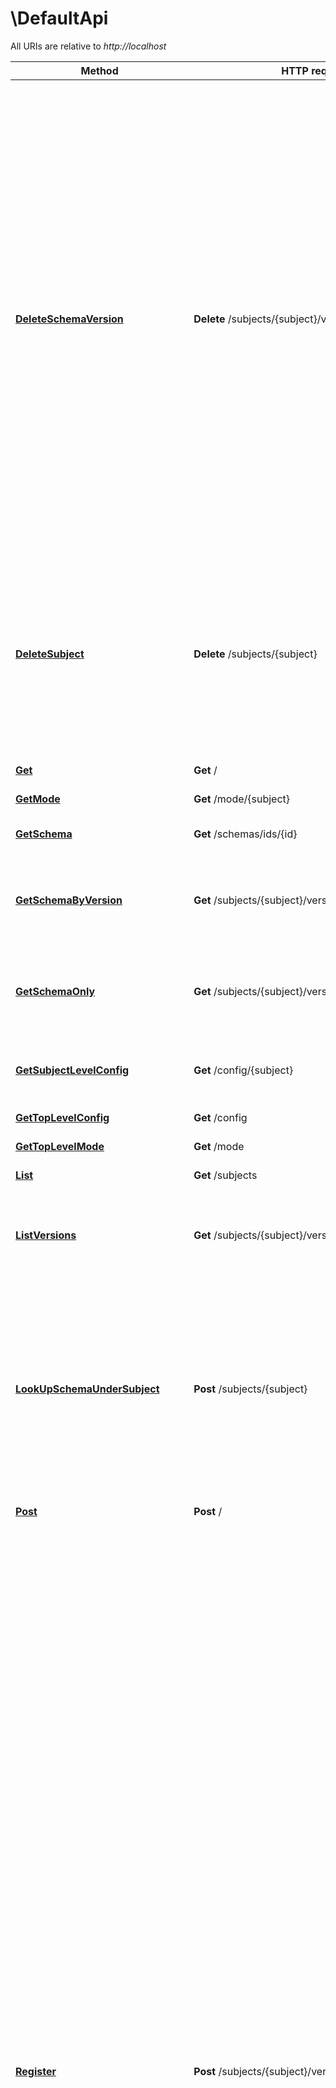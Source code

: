 # \DefaultApi

All URIs are relative to *http://localhost*

Method | HTTP request | Description
------------- | ------------- | -------------
[**DeleteSchemaVersion**](DefaultApi.md#DeleteSchemaVersion) | **Delete** /subjects/{subject}/versions/{version} | Deletes a specific version of the schema registered under this subject. This only deletes the version and the schema ID remains intact making it still possible to decode data using the schema ID. This API is recommended to be used only in development environments or under extreme circumstances where-in, its required to delete a previously registered schema for compatibility purposes or re-register previously registered schema.
[**DeleteSubject**](DefaultApi.md#DeleteSubject) | **Delete** /subjects/{subject} | Deletes the specified subject and its associated compatibility level if registered. It is recommended to use this API only when a topic needs to be recycled or in development environment.
[**Get**](DefaultApi.md#Get) | **Get** / | Schema Registry Root Resource
[**GetMode**](DefaultApi.md#GetMode) | **Get** /mode/{subject} | 
[**GetSchema**](DefaultApi.md#GetSchema) | **Get** /schemas/ids/{id} | Get the schema string identified by the input ID.
[**GetSchemaByVersion**](DefaultApi.md#GetSchemaByVersion) | **Get** /subjects/{subject}/versions/{version} | Get a specific version of the schema registered under this subject.
[**GetSchemaOnly**](DefaultApi.md#GetSchemaOnly) | **Get** /subjects/{subject}/versions/{version}/schema | Get the avro schema for the specified version of this subject. The unescaped schema only is returned.
[**GetSubjectLevelConfig**](DefaultApi.md#GetSubjectLevelConfig) | **Get** /config/{subject} | Get compatibility level for a subject.
[**GetTopLevelConfig**](DefaultApi.md#GetTopLevelConfig) | **Get** /config | Get global compatibility level.
[**GetTopLevelMode**](DefaultApi.md#GetTopLevelMode) | **Get** /mode | 
[**List**](DefaultApi.md#List) | **Get** /subjects | Get a list of registered subjects.
[**ListVersions**](DefaultApi.md#ListVersions) | **Get** /subjects/{subject}/versions | Get a list of versions registered under the specified subject.
[**LookUpSchemaUnderSubject**](DefaultApi.md#LookUpSchemaUnderSubject) | **Post** /subjects/{subject} | Check if a schema has already been registered under the specified subject. If so, this returns the schema string along with its globally unique identifier, its version under this subject and the subject name.
[**Post**](DefaultApi.md#Post) | **Post** / | 
[**Register**](DefaultApi.md#Register) | **Post** /subjects/{subject}/versions | Register a new schema under the specified subject. If successfully registered, this returns the unique identifier of this schema in the registry. The returned identifier should be used to retrieve this schema from the schemas resource and is different from the schema&#39;s version which is associated with the subject. If the same schema is registered under a different subject, the same identifier will be returned. However, the version of the schema may be different under different subjects. A schema should be compatible with the previously registered schema or schemas (if there are any) as per the configured compatibility level. The configured compatibility level can be obtained by issuing a GET http:get:: /config/(string: subject). If that returns null, then GET http:get:: /config When there are multiple instances of Schema Registry running in the same cluster, the schema registration request will be forwarded to one of the instances designated as the primary. If the primary is not available, the client will get an error code indicating that the forwarding has failed.
[**TestCompatabilityBySubjectName**](DefaultApi.md#TestCompatabilityBySubjectName) | **Post** /compatibility/subjects/{subject}/versions/{version} | Test input schema against a particular version of a subject&#39;s schema for compatibility.
[**UpdateMode**](DefaultApi.md#UpdateMode) | **Put** /mode/{subject} | 
[**UpdateSubjectLevelConfig**](DefaultApi.md#UpdateSubjectLevelConfig) | **Put** /config/{subject} | Update compatibility level for the specified subject.
[**UpdateTopLevelConfig**](DefaultApi.md#UpdateTopLevelConfig) | **Put** /config | Update global compatibility level.
[**UpdateTopLevelMode**](DefaultApi.md#UpdateTopLevelMode) | **Put** /mode | 



## DeleteSchemaVersion

> int32 DeleteSchemaVersion(ctx, subject, version)
Deletes a specific version of the schema registered under this subject. This only deletes the version and the schema ID remains intact making it still possible to decode data using the schema ID. This API is recommended to be used only in development environments or under extreme circumstances where-in, its required to delete a previously registered schema for compatibility purposes or re-register previously registered schema.

### Required Parameters


Name | Type | Description  | Notes
------------- | ------------- | ------------- | -------------
**ctx** | **context.Context** | context for authentication, logging, cancellation, deadlines, tracing, etc.
**subject** | **string**| Name of the Subject | 
**version** | **string**| Version of the schema to be returned. Valid values for versionId are between [1,2^31-1] or the string \&quot;latest\&quot;. \&quot;latest\&quot; returns the last registered schema under the specified subject. Note that there may be a new latest schema that gets registered right after this request is served. | 

### Return type

**int32**

### Authorization

No authorization required

### HTTP request headers

- **Content-Type**: Not defined
- **Accept**: application/vnd.schemaregistry.v1+json, application/vnd.schemaregistry+json; qs=0.9, application/json; qs=0.5

[[Back to top]](#) [[Back to API list]](../README.md#documentation-for-api-endpoints)
[[Back to Model list]](../README.md#documentation-for-models)
[[Back to README]](../README.md)


## DeleteSubject

> []int32 DeleteSubject(ctx, subject)
Deletes the specified subject and its associated compatibility level if registered. It is recommended to use this API only when a topic needs to be recycled or in development environment.

### Required Parameters


Name | Type | Description  | Notes
------------- | ------------- | ------------- | -------------
**ctx** | **context.Context** | context for authentication, logging, cancellation, deadlines, tracing, etc.
**subject** | **string**| the name of the subject | 

### Return type

**[]int32**

### Authorization

No authorization required

### HTTP request headers

- **Content-Type**: Not defined
- **Accept**: application/vnd.schemaregistry.v1+json, application/vnd.schemaregistry+json; qs=0.9, application/json; qs=0.5

[[Back to top]](#) [[Back to API list]](../README.md#documentation-for-api-endpoints)
[[Back to Model list]](../README.md#documentation-for-models)
[[Back to README]](../README.md)


## Get

> map[string]map[string]interface{} Get(ctx, )
Schema Registry Root Resource

The Root resource is a no-op.

### Required Parameters

This endpoint does not need any parameter.

### Return type

[**map[string]map[string]interface{}**](map[string]interface{}.md)

### Authorization

No authorization required

### HTTP request headers

- **Content-Type**: Not defined
- **Accept**: application/vnd.schemaregistry.v1+json, application/vnd.schemaregistry+json; qs=0.9, application/json; qs=0.5

[[Back to top]](#) [[Back to API list]](../README.md#documentation-for-api-endpoints)
[[Back to Model list]](../README.md#documentation-for-models)
[[Back to README]](../README.md)


## GetMode

> ModeGetResponse GetMode(ctx, subject)


### Required Parameters


Name | Type | Description  | Notes
------------- | ------------- | ------------- | -------------
**ctx** | **context.Context** | context for authentication, logging, cancellation, deadlines, tracing, etc.
**subject** | **string**|  | 

### Return type

[**ModeGetResponse**](ModeGetResponse.md)

### Authorization

No authorization required

### HTTP request headers

- **Content-Type**: Not defined
- **Accept**: application/vnd.schemaregistry.v1+json, application/vnd.schemaregistry+json; qs=0.9, application/json; qs=0.5

[[Back to top]](#) [[Back to API list]](../README.md#documentation-for-api-endpoints)
[[Back to Model list]](../README.md#documentation-for-models)
[[Back to README]](../README.md)


## GetSchema

> SchemaString GetSchema(ctx, id)
Get the schema string identified by the input ID.

### Required Parameters


Name | Type | Description  | Notes
------------- | ------------- | ------------- | -------------
**ctx** | **context.Context** | context for authentication, logging, cancellation, deadlines, tracing, etc.
**id** | **int32**| Globally unique identifier of the schema | 

### Return type

[**SchemaString**](SchemaString.md)

### Authorization

No authorization required

### HTTP request headers

- **Content-Type**: Not defined
- **Accept**: application/vnd.schemaregistry.v1+json, application/vnd.schemaregistry+json; qs=0.9, application/json; qs=0.5

[[Back to top]](#) [[Back to API list]](../README.md#documentation-for-api-endpoints)
[[Back to Model list]](../README.md#documentation-for-models)
[[Back to README]](../README.md)


## GetSchemaByVersion

> Schema GetSchemaByVersion(ctx, subject, version)
Get a specific version of the schema registered under this subject.

### Required Parameters


Name | Type | Description  | Notes
------------- | ------------- | ------------- | -------------
**ctx** | **context.Context** | context for authentication, logging, cancellation, deadlines, tracing, etc.
**subject** | **string**| Name of the Subject | 
**version** | **string**| Version of the schema to be returned. Valid values for versionId are between [1,2^31-1] or the string \&quot;latest\&quot;. \&quot;latest\&quot; returns the last registered schema under the specified subject. Note that there may be a new latest schema that gets registered right after this request is served. | 

### Return type

[**Schema**](Schema.md)

### Authorization

No authorization required

### HTTP request headers

- **Content-Type**: Not defined
- **Accept**: application/vnd.schemaregistry.v1+json, application/vnd.schemaregistry+json; qs=0.9, application/json; qs=0.5

[[Back to top]](#) [[Back to API list]](../README.md#documentation-for-api-endpoints)
[[Back to Model list]](../README.md#documentation-for-models)
[[Back to README]](../README.md)


## GetSchemaOnly

> string GetSchemaOnly(ctx, subject, version)
Get the avro schema for the specified version of this subject. The unescaped schema only is returned.

### Required Parameters


Name | Type | Description  | Notes
------------- | ------------- | ------------- | -------------
**ctx** | **context.Context** | context for authentication, logging, cancellation, deadlines, tracing, etc.
**subject** | **string**| Name of the Subject | 
**version** | **string**| Version of the schema to be returned. Valid values for versionId are between [1,2^31-1] or the string \&quot;latest\&quot;. \&quot;latest\&quot; returns the last registered schema under the specified subject. Note that there may be a new latest schema that gets registered right after this request is served. | 

### Return type

**string**

### Authorization

No authorization required

### HTTP request headers

- **Content-Type**: Not defined
- **Accept**: application/vnd.schemaregistry.v1+json, application/vnd.schemaregistry+json; qs=0.9, application/json; qs=0.5

[[Back to top]](#) [[Back to API list]](../README.md#documentation-for-api-endpoints)
[[Back to Model list]](../README.md#documentation-for-models)
[[Back to README]](../README.md)


## GetSubjectLevelConfig

> Config GetSubjectLevelConfig(ctx, subject)
Get compatibility level for a subject.

### Required Parameters


Name | Type | Description  | Notes
------------- | ------------- | ------------- | -------------
**ctx** | **context.Context** | context for authentication, logging, cancellation, deadlines, tracing, etc.
**subject** | **string**|  | 

### Return type

[**Config**](Config.md)

### Authorization

No authorization required

### HTTP request headers

- **Content-Type**: Not defined
- **Accept**: application/vnd.schemaregistry.v1+json, application/vnd.schemaregistry+json; qs=0.9, application/json; qs=0.5

[[Back to top]](#) [[Back to API list]](../README.md#documentation-for-api-endpoints)
[[Back to Model list]](../README.md#documentation-for-models)
[[Back to README]](../README.md)


## GetTopLevelConfig

> Config GetTopLevelConfig(ctx, )
Get global compatibility level.

### Required Parameters

This endpoint does not need any parameter.

### Return type

[**Config**](Config.md)

### Authorization

No authorization required

### HTTP request headers

- **Content-Type**: Not defined
- **Accept**: application/vnd.schemaregistry.v1+json, application/vnd.schemaregistry+json; qs=0.9, application/json; qs=0.5

[[Back to top]](#) [[Back to API list]](../README.md#documentation-for-api-endpoints)
[[Back to Model list]](../README.md#documentation-for-models)
[[Back to README]](../README.md)


## GetTopLevelMode

> ModeGetResponse GetTopLevelMode(ctx, )


### Required Parameters

This endpoint does not need any parameter.

### Return type

[**ModeGetResponse**](ModeGetResponse.md)

### Authorization

No authorization required

### HTTP request headers

- **Content-Type**: Not defined
- **Accept**: application/vnd.schemaregistry.v1+json, application/vnd.schemaregistry+json; qs=0.9, application/json; qs=0.5

[[Back to top]](#) [[Back to API list]](../README.md#documentation-for-api-endpoints)
[[Back to Model list]](../README.md#documentation-for-models)
[[Back to README]](../README.md)


## List

> []string List(ctx, )
Get a list of registered subjects.

### Required Parameters

This endpoint does not need any parameter.

### Return type

**[]string**

### Authorization

No authorization required

### HTTP request headers

- **Content-Type**: Not defined
- **Accept**: application/vnd.schemaregistry.v1+json, application/vnd.schemaregistry+json; qs=0.9, application/json; qs=0.5

[[Back to top]](#) [[Back to API list]](../README.md#documentation-for-api-endpoints)
[[Back to Model list]](../README.md#documentation-for-models)
[[Back to README]](../README.md)


## ListVersions

> []int32 ListVersions(ctx, subject)
Get a list of versions registered under the specified subject.

### Required Parameters


Name | Type | Description  | Notes
------------- | ------------- | ------------- | -------------
**ctx** | **context.Context** | context for authentication, logging, cancellation, deadlines, tracing, etc.
**subject** | **string**| Name of the Subject | 

### Return type

**[]int32**

### Authorization

No authorization required

### HTTP request headers

- **Content-Type**: Not defined
- **Accept**: application/vnd.schemaregistry.v1+json, application/vnd.schemaregistry+json; qs=0.9, application/json; qs=0.5

[[Back to top]](#) [[Back to API list]](../README.md#documentation-for-api-endpoints)
[[Back to Model list]](../README.md#documentation-for-models)
[[Back to README]](../README.md)


## LookUpSchemaUnderSubject

> LookUpSchemaUnderSubject(ctx, subject, optional)
Check if a schema has already been registered under the specified subject. If so, this returns the schema string along with its globally unique identifier, its version under this subject and the subject name.

### Required Parameters


Name | Type | Description  | Notes
------------- | ------------- | ------------- | -------------
**ctx** | **context.Context** | context for authentication, logging, cancellation, deadlines, tracing, etc.
**subject** | **string**| Subject under which the schema will be registered | 
 **optional** | ***LookUpSchemaUnderSubjectOpts** | optional parameters | nil if no parameters

### Optional Parameters

Optional parameters are passed through a pointer to a LookUpSchemaUnderSubjectOpts struct


Name | Type | Description  | Notes
------------- | ------------- | ------------- | -------------

 **deleted** | **optional.Bool**|  | 

### Return type

 (empty response body)

### Authorization

No authorization required

### HTTP request headers

- **Content-Type**: Not defined
- **Accept**: application/vnd.schemaregistry.v1+json, application/vnd.schemaregistry+json; qs=0.9, application/json; qs=0.5

[[Back to top]](#) [[Back to API list]](../README.md#documentation-for-api-endpoints)
[[Back to Model list]](../README.md#documentation-for-models)
[[Back to README]](../README.md)


## Post

> map[string]string Post(ctx, )


### Required Parameters

This endpoint does not need any parameter.

### Return type

**map[string]string**

### Authorization

No authorization required

### HTTP request headers

- **Content-Type**: Not defined
- **Accept**: application/vnd.schemaregistry.v1+json, application/vnd.schemaregistry+json; qs=0.9, application/json; qs=0.5

[[Back to top]](#) [[Back to API list]](../README.md#documentation-for-api-endpoints)
[[Back to Model list]](../README.md#documentation-for-models)
[[Back to README]](../README.md)


## Register

> RegisterSchemaResponse Register(ctx, subject)
Register a new schema under the specified subject. If successfully registered, this returns the unique identifier of this schema in the registry. The returned identifier should be used to retrieve this schema from the schemas resource and is different from the schema's version which is associated with the subject. If the same schema is registered under a different subject, the same identifier will be returned. However, the version of the schema may be different under different subjects. A schema should be compatible with the previously registered schema or schemas (if there are any) as per the configured compatibility level. The configured compatibility level can be obtained by issuing a GET http:get:: /config/(string: subject). If that returns null, then GET http:get:: /config When there are multiple instances of Schema Registry running in the same cluster, the schema registration request will be forwarded to one of the instances designated as the primary. If the primary is not available, the client will get an error code indicating that the forwarding has failed.

### Required Parameters


Name | Type | Description  | Notes
------------- | ------------- | ------------- | -------------
**ctx** | **context.Context** | context for authentication, logging, cancellation, deadlines, tracing, etc.
**subject** | **string**| Name of the Subject | 

### Return type

[**RegisterSchemaResponse**](RegisterSchemaResponse.md)

### Authorization

No authorization required

### HTTP request headers

- **Content-Type**: Not defined
- **Accept**: application/vnd.schemaregistry.v1+json, application/vnd.schemaregistry+json; qs=0.9, application/json; qs=0.5

[[Back to top]](#) [[Back to API list]](../README.md#documentation-for-api-endpoints)
[[Back to Model list]](../README.md#documentation-for-models)
[[Back to README]](../README.md)


## TestCompatabilityBySubjectName

> CompatibilityCheckResponse TestCompatabilityBySubjectName(ctx, subject, version, optional)
Test input schema against a particular version of a subject's schema for compatibility.

the compatibility level applied for the check is the configured compatibility level for the subject (http:get:: /config/(string: subject)). If this subject's compatibility level was never changed, then the global compatibility level applies (http:get:: /config).

### Required Parameters


Name | Type | Description  | Notes
------------- | ------------- | ------------- | -------------
**ctx** | **context.Context** | context for authentication, logging, cancellation, deadlines, tracing, etc.
**subject** | **string**| Subject of the schema version against which compatibility is to be tested | 
**version** | **string**| Version of the subject&#39;s schema against which compatibility is to be tested. Valid values for versionId are between [1,2^31-1] or the string \&quot;latest\&quot;.\&quot;latest\&quot; checks compatibility of the input schema with the last registered schema under the specified subject | 
 **optional** | ***TestCompatabilityBySubjectNameOpts** | optional parameters | nil if no parameters

### Optional Parameters

Optional parameters are passed through a pointer to a TestCompatabilityBySubjectNameOpts struct


Name | Type | Description  | Notes
------------- | ------------- | ------------- | -------------


 **contentType** | **optional.String**|  | 
 **accept** | **optional.String**|  | 

### Return type

[**CompatibilityCheckResponse**](CompatibilityCheckResponse.md)

### Authorization

No authorization required

### HTTP request headers

- **Content-Type**: Not defined
- **Accept**: application/vnd.schemaregistry.v1+json, application/vnd.schemaregistry+json; qs=0.9, application/json; qs=0.5

[[Back to top]](#) [[Back to API list]](../README.md#documentation-for-api-endpoints)
[[Back to Model list]](../README.md#documentation-for-models)
[[Back to README]](../README.md)


## UpdateMode

> ModeUpdateRequest UpdateMode(ctx, subject)


### Required Parameters


Name | Type | Description  | Notes
------------- | ------------- | ------------- | -------------
**ctx** | **context.Context** | context for authentication, logging, cancellation, deadlines, tracing, etc.
**subject** | **string**|  | 

### Return type

[**ModeUpdateRequest**](ModeUpdateRequest.md)

### Authorization

No authorization required

### HTTP request headers

- **Content-Type**: Not defined
- **Accept**: application/vnd.schemaregistry.v1+json, application/vnd.schemaregistry+json; qs=0.9, application/json; qs=0.5

[[Back to top]](#) [[Back to API list]](../README.md#documentation-for-api-endpoints)
[[Back to Model list]](../README.md#documentation-for-models)
[[Back to README]](../README.md)


## UpdateSubjectLevelConfig

> ConfigUpdateRequest UpdateSubjectLevelConfig(ctx, subject)
Update compatibility level for the specified subject.

### Required Parameters


Name | Type | Description  | Notes
------------- | ------------- | ------------- | -------------
**ctx** | **context.Context** | context for authentication, logging, cancellation, deadlines, tracing, etc.
**subject** | **string**| Name of the Subject | 

### Return type

[**ConfigUpdateRequest**](ConfigUpdateRequest.md)

### Authorization

No authorization required

### HTTP request headers

- **Content-Type**: Not defined
- **Accept**: application/vnd.schemaregistry.v1+json, application/vnd.schemaregistry+json; qs=0.9, application/json; qs=0.5

[[Back to top]](#) [[Back to API list]](../README.md#documentation-for-api-endpoints)
[[Back to Model list]](../README.md#documentation-for-models)
[[Back to README]](../README.md)


## UpdateTopLevelConfig

> ConfigUpdateRequest UpdateTopLevelConfig(ctx, )
Update global compatibility level.

### Required Parameters

This endpoint does not need any parameter.

### Return type

[**ConfigUpdateRequest**](ConfigUpdateRequest.md)

### Authorization

No authorization required

### HTTP request headers

- **Content-Type**: Not defined
- **Accept**: application/vnd.schemaregistry.v1+json, application/vnd.schemaregistry+json; qs=0.9, application/json; qs=0.5

[[Back to top]](#) [[Back to API list]](../README.md#documentation-for-api-endpoints)
[[Back to Model list]](../README.md#documentation-for-models)
[[Back to README]](../README.md)


## UpdateTopLevelMode

> ModeUpdateRequest UpdateTopLevelMode(ctx, )


### Required Parameters

This endpoint does not need any parameter.

### Return type

[**ModeUpdateRequest**](ModeUpdateRequest.md)

### Authorization

No authorization required

### HTTP request headers

- **Content-Type**: Not defined
- **Accept**: application/vnd.schemaregistry.v1+json, application/vnd.schemaregistry+json; qs=0.9, application/json; qs=0.5

[[Back to top]](#) [[Back to API list]](../README.md#documentation-for-api-endpoints)
[[Back to Model list]](../README.md#documentation-for-models)
[[Back to README]](../README.md)


